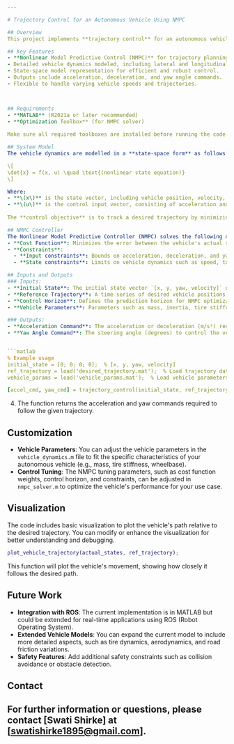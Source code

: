 ```yaml
---

# Trajectory Control for an Autonomous Vehicle Using NMPC

## Overview
This project implements **trajectory control** for an autonomous vehicle using a **Nonlinear Model Predictive Control (NMPC)** approach. The MATLAB function designed here incorporates detailed vehicle dynamics and a state-space model for controlling the vehicle's trajectory. The system outputs acceleration/deceleration commands and yaw angle, which are essential for guiding the vehicle along the desired trajectory while maintaining stability and safety.

## Key Features
- **Nonlinear Model Predictive Control (NMPC)** for trajectory planning.
- Detailed vehicle dynamics modeled, including lateral and longitudinal behavior.
- State-space model representation for efficient and robust control.
- Outputs include acceleration, deceleration, and yaw angle commands.
- Flexible to handle varying vehicle speeds and trajectories.



## Requirements
- **MATLAB** (R2021a or later recommended)
- **Optimization Toolbox** (for NMPC solver)
  
Make sure all required toolboxes are installed before running the code.

## System Model
The vehicle dynamics are modelled in a **state-space form** as follows:

\[
\dot{x} = f(x, u) \quad \text{(nonlinear state equation)}
\]

Where:
- **\(x\)** is the state vector, including vehicle position, velocity, yaw angle, and other relevant parameters.
- **\(u\)** is the control input vector, consisting of acceleration and steering (yaw angle).
  
The **control objective** is to track a desired trajectory by minimizing the deviation in position, heading, and velocity, while ensuring stability constraints are satisfied.

## NMPC Controller
The Nonlinear Model Predictive Controller (NMPC) solves the following optimization problem at each time step:
- **Cost Function**: Minimizes the error between the vehicle's actual state and the desired trajectory over a finite prediction horizon.
- **Constraints**:
  - **Input constraints**: Bounds on acceleration, deceleration, and yaw rate.
  - **State constraints**: Limits on vehicle dynamics such as speed, turning radius, and safety margins.

## Inputs and Outputs
### Inputs:
- **Initial State**: The initial state vector `[x, y, yaw, velocity]` of the vehicle.
- **Reference Trajectory**: A time series of desired vehicle positions and velocities.
- **Control Horizon**: Defines the prediction horizon for NMPC optimization.
- **Vehicle Parameters**: Parameters such as mass, inertia, tire stiffness, etc., that define the vehicle's dynamics.

### Outputs:
- **Acceleration Command**: The acceleration or deceleration (m/s²) required to follow the trajectory.
- **Yaw Angle Command**: The steering angle (degrees) to control the vehicle’s heading.


```matlab
% Example usage
initial_state = [0; 0; 0; 0];  % [x, y, yaw, velocity]
ref_trajectory = load('desired_trajectory.mat');  % Load trajectory data
vehicle_params = load('vehicle_params.mat');  % Load vehicle parameters

[accel_cmd, yaw_cmd] = trajectory_control(initial_state, ref_trajectory, vehicle_params); --!> 
```

4. The function returns the acceleration and yaw commands required to follow the given trajectory.

## Customization
- **Vehicle Parameters**: You can adjust the vehicle parameters in the `vehicle_dynamics.m` file to fit the specific characteristics of your autonomous vehicle (e.g., mass, tire stiffness, wheelbase).
- **Control Tuning**: The NMPC tuning parameters, such as cost function weights, control horizon, and constraints, can be adjusted in `nmpc_solver.m` to optimize the vehicle's performance for your use case.

## Visualization
The code includes basic visualization to plot the vehicle's path relative to the desired trajectory. You can modify or enhance the visualization for better understanding and debugging.

```matlab
plot_vehicle_trajectory(actual_states, ref_trajectory);
```

This function will plot the vehicle's movement, showing how closely it follows the desired path.

## Future Work
- **Integration with ROS**: The current implementation is in MATLAB but could be extended for real-time applications using ROS (Robot Operating System).
- **Extended Vehicle Models**: You can expand the current model to include more detailed aspects, such as tire dynamics, aerodynamics, and road friction variations.
- **Safety Features**: Add additional safety constraints such as collision avoidance or obstacle detection.

## Contact
For further information or questions, please contact [Swati Shirke] at [swatishirke1895@gmail.com].
---
```

